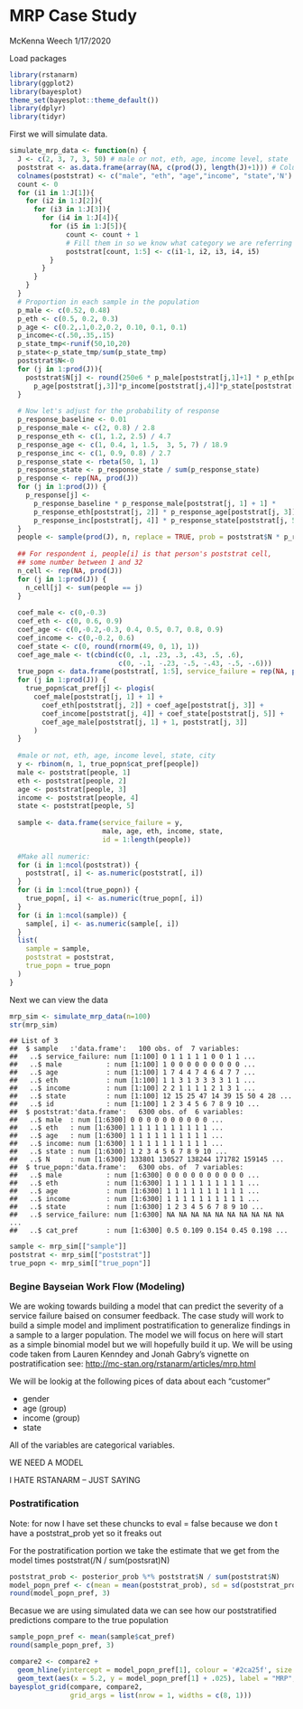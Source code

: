 MRP Case Study
================
McKenna Weech
1/17/2020

Load packages

``` r
library(rstanarm)
library(ggplot2)
library(bayesplot)
theme_set(bayesplot::theme_default())
library(dplyr)
library(tidyr)
```

First we will simulate data.

``` r
simulate_mrp_data <- function(n) {
  J <- c(2, 3, 7, 3, 50) # male or not, eth, age, income level, state
  poststrat <- as.data.frame(array(NA, c(prod(J), length(J)+1))) # Columns of post-strat matrix, plus one for size
  colnames(poststrat) <- c("male", "eth", "age","income", "state",'N')
  count <- 0
  for (i1 in 1:J[1]){
    for (i2 in 1:J[2]){
      for (i3 in 1:J[3]){
        for (i4 in 1:J[4]){
          for (i5 in 1:J[5]){
              count <- count + 1
              # Fill them in so we know what category we are referring to
              poststrat[count, 1:5] <- c(i1-1, i2, i3, i4, i5) 
          }
        }
      }
    }
  }
  # Proportion in each sample in the population
  p_male <- c(0.52, 0.48)
  p_eth <- c(0.5, 0.2, 0.3)
  p_age <- c(0.2,.1,0.2,0.2, 0.10, 0.1, 0.1)
  p_income<-c(.50,.35,.15)
  p_state_tmp<-runif(50,10,20)
  p_state<-p_state_tmp/sum(p_state_tmp)
  poststrat$N<-0
  for (j in 1:prod(J)){
    poststrat$N[j] <- round(250e6 * p_male[poststrat[j,1]+1] * p_eth[poststrat[j,2]] *
      p_age[poststrat[j,3]]*p_income[poststrat[j,4]]*p_state[poststrat[j,5]]) #Adjust the N to be the number observed in each category in each group
  }
  
  # Now let's adjust for the probability of response
  p_response_baseline <- 0.01
  p_response_male <- c(2, 0.8) / 2.8
  p_response_eth <- c(1, 1.2, 2.5) / 4.7
  p_response_age <- c(1, 0.4, 1, 1.5,  3, 5, 7) / 18.9
  p_response_inc <- c(1, 0.9, 0.8) / 2.7
  p_response_state <- rbeta(50, 1, 1)
  p_response_state <- p_response_state / sum(p_response_state)
  p_response <- rep(NA, prod(J))
  for (j in 1:prod(J)) {
    p_response[j] <-
      p_response_baseline * p_response_male[poststrat[j, 1] + 1] *
      p_response_eth[poststrat[j, 2]] * p_response_age[poststrat[j, 3]] *
      p_response_inc[poststrat[j, 4]] * p_response_state[poststrat[j, 5]]
  }
  people <- sample(prod(J), n, replace = TRUE, prob = poststrat$N * p_response)
  
  ## For respondent i, people[i] is that person's poststrat cell,
  ## some number between 1 and 32
  n_cell <- rep(NA, prod(J))
  for (j in 1:prod(J)) {
    n_cell[j] <- sum(people == j)
  }
  
  coef_male <- c(0,-0.3)
  coef_eth <- c(0, 0.6, 0.9)
  coef_age <- c(0,-0.2,-0.3, 0.4, 0.5, 0.7, 0.8, 0.9)
  coef_income <- c(0,-0.2, 0.6)
  coef_state <- c(0, round(rnorm(49, 0, 1), 1))
  coef_age_male <- t(cbind(c(0, .1, .23, .3, .43, .5, .6),
                           c(0, -.1, -.23, -.5, -.43, -.5, -.6)))
  true_popn <- data.frame(poststrat[, 1:5], service_failure = rep(NA, prod(J)))
  for (j in 1:prod(J)) {
    true_popn$cat_pref[j] <- plogis(
      coef_male[poststrat[j, 1] + 1] +
        coef_eth[poststrat[j, 2]] + coef_age[poststrat[j, 3]] +
        coef_income[poststrat[j, 4]] + coef_state[poststrat[j, 5]] +
        coef_age_male[poststrat[j, 1] + 1, poststrat[j, 3]]
      )
  }
  
  #male or not, eth, age, income level, state, city
  y <- rbinom(n, 1, true_popn$cat_pref[people])
  male <- poststrat[people, 1]
  eth <- poststrat[people, 2]
  age <- poststrat[people, 3]
  income <- poststrat[people, 4]
  state <- poststrat[people, 5]
  
  sample <- data.frame(service_failure = y, 
                       male, age, eth, income, state, 
                       id = 1:length(people))
  
  #Make all numeric:
  for (i in 1:ncol(poststrat)) {
    poststrat[, i] <- as.numeric(poststrat[, i])
  }
  for (i in 1:ncol(true_popn)) {
    true_popn[, i] <- as.numeric(true_popn[, i])
  }
  for (i in 1:ncol(sample)) {
    sample[, i] <- as.numeric(sample[, i])
  }
  list(
    sample = sample,
    poststrat = poststrat,
    true_popn = true_popn
  )
}
```

Next we can view the data

``` r
mrp_sim <- simulate_mrp_data(n=100)
str(mrp_sim)
```

    ## List of 3
    ##  $ sample   :'data.frame':   100 obs. of  7 variables:
    ##   ..$ service_failure: num [1:100] 0 1 1 1 1 1 0 0 1 1 ...
    ##   ..$ male           : num [1:100] 1 0 0 0 0 0 0 0 0 0 ...
    ##   ..$ age            : num [1:100] 1 7 4 4 7 4 6 4 7 7 ...
    ##   ..$ eth            : num [1:100] 1 1 3 1 3 3 3 3 1 1 ...
    ##   ..$ income         : num [1:100] 2 2 1 1 1 1 2 1 3 1 ...
    ##   ..$ state          : num [1:100] 12 15 25 47 14 39 15 50 4 28 ...
    ##   ..$ id             : num [1:100] 1 2 3 4 5 6 7 8 9 10 ...
    ##  $ poststrat:'data.frame':   6300 obs. of  6 variables:
    ##   ..$ male  : num [1:6300] 0 0 0 0 0 0 0 0 0 0 ...
    ##   ..$ eth   : num [1:6300] 1 1 1 1 1 1 1 1 1 1 ...
    ##   ..$ age   : num [1:6300] 1 1 1 1 1 1 1 1 1 1 ...
    ##   ..$ income: num [1:6300] 1 1 1 1 1 1 1 1 1 1 ...
    ##   ..$ state : num [1:6300] 1 2 3 4 5 6 7 8 9 10 ...
    ##   ..$ N     : num [1:6300] 133801 130527 138244 171782 159145 ...
    ##  $ true_popn:'data.frame':   6300 obs. of  7 variables:
    ##   ..$ male           : num [1:6300] 0 0 0 0 0 0 0 0 0 0 ...
    ##   ..$ eth            : num [1:6300] 1 1 1 1 1 1 1 1 1 1 ...
    ##   ..$ age            : num [1:6300] 1 1 1 1 1 1 1 1 1 1 ...
    ##   ..$ income         : num [1:6300] 1 1 1 1 1 1 1 1 1 1 ...
    ##   ..$ state          : num [1:6300] 1 2 3 4 5 6 7 8 9 10 ...
    ##   ..$ service_failure: num [1:6300] NA NA NA NA NA NA NA NA NA NA ...
    ##   ..$ cat_pref       : num [1:6300] 0.5 0.109 0.154 0.45 0.198 ...

``` r
sample <- mrp_sim[["sample"]]
poststrat <- mrp_sim[["poststrat"]]
true_popn <- mrp_sim[["true_popn"]]
```

### Begine Bayseian Work Flow (Modeling)

We are woking towards building a model that can predict the severity of
a service failure baised on consumer feedback. The case study will work
to build a simple model and impliment postratification to generalize
findings in a sample to a larger population. The model we will focus on
here will start as a simple binomial model but we will hopefully build
it up. We will be using code taken from Lauren Kenndey and Jonah Gabry’s
vignette on postratification see:
<http://mc-stan.org/rstanarm/articles/mrp.html>

We will be lookig at the following pices of data about each “customer”

  - gender
  - age (group)
  - income (group)
  - state

All of the variables are categorical variables.

WE NEED A MODEL

I HATE RSTANARM – JUST SAYING

### Postratification

Note: for now I have set these chuncks to eval = false because we don t
have a poststrat\_prob yet so it freaks out

For the postratification portion we take the estimate that we get from
the model times poststrat\(/N / sum(postsrat\)N)

``` r
poststrat_prob <- posterior_prob %*% poststrat$N / sum(poststrat$N)
model_popn_pref <- c(mean = mean(poststrat_prob), sd = sd(poststrat_prob))
round(model_popn_pref, 3)
```

Becasue we are using simulated data we can see how our poststratified
predictions compare to the true population

``` r
sample_popn_pref <- mean(sample$cat_pref)
round(sample_popn_pref, 3)

compare2 <- compare2 +
  geom_hline(yintercept = model_popn_pref[1], colour = '#2ca25f', size = 1) +
  geom_text(aes(x = 5.2, y = model_popn_pref[1] + .025), label = "MRP", colour = '#2ca25f')
bayesplot_grid(compare, compare2, 
               grid_args = list(nrow = 1, widths = c(8, 1)))
```

